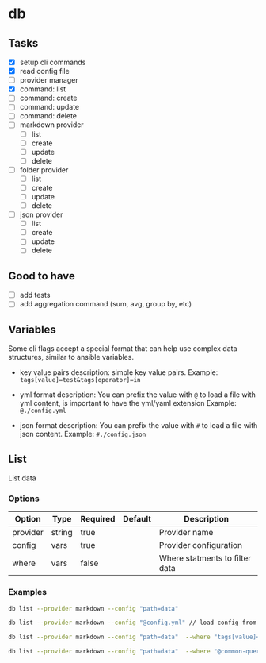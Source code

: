 # db

## Tasks

- [x] setup cli commands
- [x] read config file
- [ ] provider manager
- [x] command: list
- [ ] command: create
- [ ] command: update
- [ ] command: delete
- [ ] markdown provider 
    - [ ] list 
    - [ ] create 
    - [ ] update 
    - [ ] delete
- [ ] folder provider 
    - [ ] list 
    - [ ] create 
    - [ ] update 
    - [ ] delete 
- [ ] json provider 
    - [ ] list 
    - [ ] create 
    - [ ] update 
    - [ ] delete

## Good to have

- [ ]  add tests
- [ ]  add aggregation command (sum, avg, group by, etc)

## Variables

Some cli flags accept a special format that can help use complex data structures, similar to ansible variables.

- key value pairs
    description: simple key value pairs.
    Example: `tags[value]=test&tags[operator]=in`

- yml format
    description: You can prefix the value with `@` to load a file with yml content, is important to have the yml/yaml extension
    Example: `@./config.yml`

- json format
    description: You can prefix the value with `#` to load a file with json content.
    Example: `#./config.json`

## List

List data

### Options

| Option | Type | Required | Default | Description |
| --- | --- | --- | --- | --- |
| provider | string | true |  | Provider name |
| config | vars | true |  | Provider configuration |
| where | vars | false |  | Where statments to filter data |

### Examples

```zsh
db list --provider markdown --config "path=data" 

```

```zsh
db list --provider markdown --config "@config.yml" // load config from file $PWD/config.yml

```

```zsh
db list --provider markdown --config "path=data"  --where "tags[value]=test&tags[operator]=in"
```

```zsh
db list --provider markdown --config "path=data"  --where "@common-queries/in-progress.yml"
```

